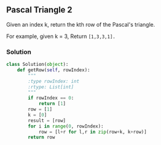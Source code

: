 ## Pascal Triangle 2

Given an index k, return the kth row of the Pascal's triangle.

For example, given k = 3,
Return `[1,3,3,1].`

### Solution

```python
class Solution(object):
    def getRow(self, rowIndex):
        """
        :type rowIndex: int
        :rtype: List[int]
        """
        if rowIndex == 0:
            return [1]
        row = [1]
        k = [0]
        result = [row]
        for i in range(0, rowIndex):
            row = [l+r for l,r in zip(row+k, k+row)]
        return row
```
